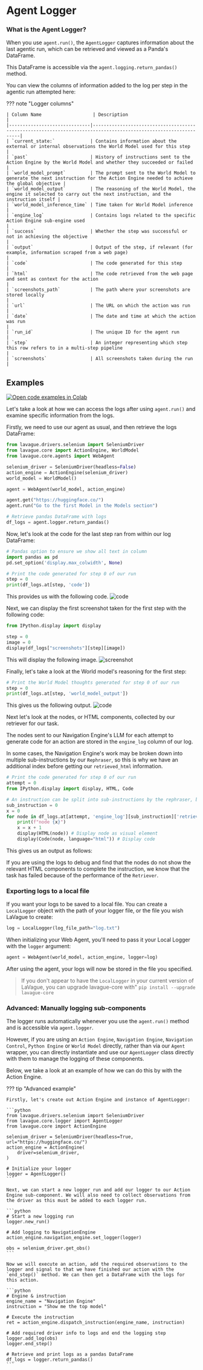 # Agent Logger

### What is the Agent Logger?

When you use `agent.run()`, the `AgentLogger` captures information about the last agentic run, which can be retrieved and viewed as a Panda's DataFrame. 

This DataFrame is accessible via the `agent.logging.return_pandas()` method.

You can view the columns of information added to the log per step in the agentic run attempted here:

??? note "Logger columns"

    | Column Name                   | Description                                                                                                     |
    |------------------------------|-----------------------------------------------------------------------------------------------------------------|
    | `current_state:`             | Contains information about the external or internal observations the World Model used for this step              |
    | `past`                       | History of instructions sent to the Action Engine by the World Model and whether they succeeded or failed       |
    | `world_model_prompt`         | The prompt sent to the World Model to generate the next instruction for the Action Engine needed to achieve the global objective |
    | `world_model_output`         | The reasoning of the World Model, the engine it selected to carry out the next instruction, and the instruction itself |
    | `world_model_inference_time` | Time taken for World Model inference                                                                            |
    | `engine_log`                 | Contains logs related to the specific Action Engine sub-engine used                                            |
    | `success`                    | Whether the step was successful or not in achieving the objective                                              |
    | `output`                     | Output of the step, if relevant (for example, information scraped from a web page)                              |
    | `code`                       | The code generated for this step                                                                                |
    | `html`                       | The code retrieved from the web page and sent as context for the action                                          |
    | `screenshots_path`           | The path where your screenshots are stored locally                                                             |
    | `url`                        | The URL on which the action was run                                                                             |
    | `date`                       | The date and time at which the action was run                                                                   |
    | `run_id`                     | The unique ID for the agent run                                                                                 |
    | `step`                       | An integer representing which step this row refers to in a multi-step pipeline                                   |
    | `screenshots`                | All screenshots taken during the run                                                                            |

## Examples

<a target="_blank" href="https://colab.research.google.com/github/lavague-ai/lavague/blob/main/docs/docs/learn/notebooks/logger.ipynb">
<img src="https://colab.research.google.com/assets/colab-badge.svg" alt="Open code examples in Colab"></a>

Let's take a look at how we can access the logs after using `agent.run()` and examine specific information from the logs.

Firstly, we need to use our agent as usual, and then retrieve the logs DataFrame:

```python
from lavague.drivers.selenium import SeleniumDriver
from lavague.core import ActionEngine, WorldModel
from lavague.core.agents import WebAgent

selenium_driver = SeleniumDriver(headless=False)
action_engine = ActionEngine(selenium_driver)
world_model = WorldModel()

agent = WebAgent(world_model, action_engine)

agent.get("https://huggingface.co/")
agent.run("Go to the first Model in the Models section")

# Retrieve pandas DataFrame with logs
df_logs = agent.logger.return_pandas()
```

Now, let's look at the code for the last step ran from within our log DataFrame:
```python
# Pandas option to ensure we show all text in column
import pandas as pd
pd.set_option('display.max_colwidth', None)

# Print the code generated for step 0 of our run
step = 0
print(df_logs.at[step, 'code'])
```

This provides us with the following code.
![code](../../assets/code.png)

Next, we can display the first screenshot taken for the first step with the following code:

```python
from IPython.display import display

step = 0
image = 0
display(df_logs["screenshots"][step][image])
```
This will display the following image.
![screenshot](../../assets/screenshot-2.png)

Finally, let's take a look at the World model's reasoning for the first step:

```python
# Print the World Model thoughts generated for step 0 of our run
step = 0
print(df_logs.at[step, 'world_model_output'])
```

This gives us the following output.
![code](../../assets/thoughts.png)

Next let's look at the nodes, or HTML components, collected by our retriever for our task.

The nodes sent to our Navigation Engine's LLM for each attempt to generate code for an action are stored in the `engine_log` column of our log.

In some cases, the Navigation Engine's work may be broken down into multiple sub-instructions by our `Rephraser`, so this is why we have an additional index before getting our `retrieved_html` information.

```python
# Print the code generated for step 0 of our run
attempt = 0
from IPython.display import display, HTML, Code

# An instruction can be split into sub-instructions by the rephraser, but in this case there is just one instruction
sub_instruction = 0
x = 0
for node in df_logs.at[attempt, 'engine_log'][sub_instruction]['retrieved_html']:
    print(f"node {x}")
    x = x + 1
    display(HTML(node)) # Display node as visual element
    display(Code(node, language="html")) # Display code
```

This gives us an output as follows:

If you are using the logs to debug and find that the nodes do not show the relevant HTML components to complete the instruction, we know that the task has failed because of the performance of the `Retriever`.

### Exporting logs to a local file

If you want your logs to be saved to a local file. You can create a `LocalLogger` object with the path of your logger file, or the file you wish LaVague to create:

```python
log = LocalLogger(log_file_path="log.txt")
```

When initializing your Web Agent, you'll need to pass it your Local Logger with the `logger` argument:

```python
agent = WebAgent(world_model, action_engine, logger=log)
```

After using the agent, your logs will now be stored in the file you specified.

> If you don't appear to have the `LocalLogger` in your current version of LaVague, you can upgrade lavague-core with" `pip install --upgrade lavague-core`

### Advanced: Manually logging sub-components

The logger runs automatically whenever you use the `agent.run()` method and is accessible via `agent.logger`. 

However, if you are using an `Action Engine`, `Navigation Engine`, `Navigation Control`, `Python Engine` or `World Model` directly, rather than via our `Agent` wrapper, you can directly instantiate and use our `AgentLogger` class directly with them to manage the logging of these components.

Below, we take a look at an example of how we can do this by with the Action Engine.

??? tip "Advanced example"

    Firstly, let's create out Action Engine and instance of AgentLogger:

    ```python
    from lavague.drivers.selenium import SeleniumDriver
    from lavague.core.logger import AgentLogger
    from lavague.core import ActionEngine

    selenium_driver = SeleniumDriver(headless=True, url="https://huggingface.co/")
    action_engine = ActionEngine(
        driver=selenium_driver,
    )

    # Initialize your logger
    logger = AgentLogger()
    ```

    Next, we can start a new logger run and add our logger to our Action Engine sub-component. We will also need to collect observations from the driver as this must be added to each logger run.

    ```python
    # Start a new logging run
    logger.new_run()

    # Add logging to NavigationEngine
    action_engine.navigation_engine.set_logger(logger)

    obs = selenium_driver.get_obs()
    ```

    Now we will execute an action, add the required observations to the logger and signal to that we have finished our action with the `end_step()` method. We can then get a DataFrame with the logs for this action.

    ```python
    # Engine & instruction
    engine_name = "Navigation Engine"
    instruction = "Show me the top model"

    # Execute the instruction
    ret = action_engine.dispatch_instruction(engine_name, instruction)

    # Add required driver info to logs and end the logging step
    logger.add_log(obs)
    logger.end_step()

    # Retrieve and print logs as a pandas DataFrame
    df_logs = logger.return_pandas()
    ```
